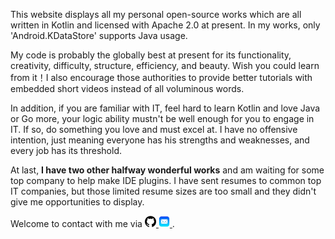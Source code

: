 This website displays all my personal open-source works which are all written in Kotlin and 
licensed with Apache 2.0 at present. In my works, only 'Android.KDataStore' supports Java usage.

My code is probably the globally best at present for its functionality, creativity, difficulty, structure, 
efficiency, and beauty. Wish you could learn from it！I also encourage those authorities to provide better 
tutorials with embedded short videos instead of all voluminous words.

In addition, if you are familiar with IT, feel hard to learn Kotlin and love Java or Go more, your logic
ability mustn't be well enough for you to engage in IT. If so, do something you love and must excel
at. I have no offensive intention, just meaning everyone has his strengths and weaknesses, and every
job has its threshold.

At last, **I have two other halfway wonderful works** and am waiting for some top company to help make IDE plugins.
I have sent resumes to common top IT companies, but those limited resume sizes are too small and they 
didn't give me opportunities to display. 

Welcome to contact with me via 
<a href="https://www.github.com/ShawxingKwok/" target="_blank">
    <img src="github.png" alt="ShawxingKwok@126.com" width="18px">
</a> 
<a href="mailto:ShawxingKwok@126.com" target="_blank">
  <img src="mail.png" alt="" width="18px">
</a>.